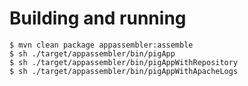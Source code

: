 # Building and running

    $ mvn clean package appassembler:assemble
    $ sh ./target/appassembler/bin/pigApp
    $ sh ./target/appassembler/bin/pigAppWithRepository
    $ sh ./target/appassembler/bin/pigAppWithApacheLogs




